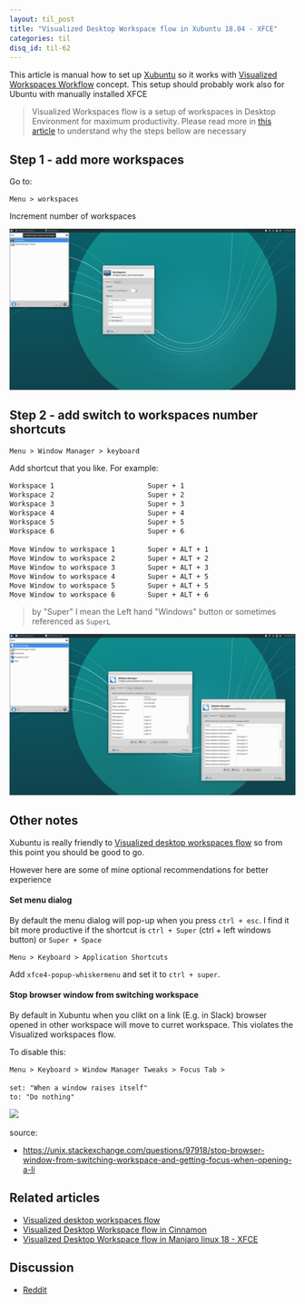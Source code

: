 ```yaml
---
layout: til_post
title: "Visualized Desktop Workspace flow in Xubuntu 18.04 - XFCE"
categories: til
disq_id: til-62
---
```



This article is manual how to set up [Xubuntu](https://xubuntu.org/) so it works with   [Visualized Workspaces Workflow](https://blog.eq8.eu/article/visualized-desktop-workspaces-flow.html) concept.
This setup should probably work also for Ubuntu with manually installed XFCE


> Visualized Workspaces flow is a setup of workspaces in Desktop Environment for maximum productivity.  Please read more in [this article](https://blog.eq8.eu/article/visualized-desktop-workspaces-flow.html) to understand why the steps bellow are necessary

## Step 1 - add more workspaces

 Go to:

```
Menu > workspaces 
```

Increment number of workspaces

![](https://raw.githubusercontent.com/equivalent/equivalent.github.io/master/assets/2019/xubuntu-step1-set-workspaces.png)

## Step 2  - add  switch to workspaces number shortcuts

```
Menu > Window Manager > keyboard
```

Add shortcut that you like. For example:

```
Workspace 1                       Super + 1
Workspace 2                       Super + 2
Workspace 3                       Super + 3
Workspace 4                       Super + 4
Workspace 5                       Super + 5
Workspace 6                       Super + 6

Move Window to workspace 1        Super + ALT + 1
Move Window to workspace 2        Super + ALT + 2
Move Window to workspace 3        Super + ALT + 3
Move Window to workspace 4        Super + ALT + 5
Move Window to workspace 5        Super + ALT + 5
Move Window to workspace 6        Super + ALT + 6
```

> by "Super" I mean the Left hand  "Windows" button or sometimes
> referenced as `SuperL`

![](https://raw.githubusercontent.com/equivalent/equivalent.github.io/master/assets/2019/xubuntu-step2-workpsace-shortcuts.png)


## Other notes


Xubuntu is really friendly to [Visualized desktop workspaces flow](https://blog.eq8.eu/article/visualized-desktop-workspaces-flow.html)
so from this point you should be good to go.

However here are some of mine optional recommendations for better
experience


#### Set menu dialog

By default the menu dialog will pop-up when you press `ctrl + esc`. I
find it bit more productive if the shortcut is `ctrl + Super` (ctrl + left
windows button) or `Super + Space`


```
Menu > Keyboard > Application Shortcuts
```

Add `xfce4-popup-whiskermenu` and set it to `ctrl + super`.


#### Stop browser window from switching workspace

By default in Xubuntu when you clikt on a link (E.g. in Slack) browser
opened in other workspace will move to curret workspace. This violates
the Visualized  workspaces flow.

To disable this:

```
Menu > Keyboard > Window Manager Tweaks > Focus Tab > 

set: "When a window raises itself"
to: "Do nothing"
```

![](https://i.stack.imgur.com/Dn4Tj.png)

source: 

* <https://unix.stackexchange.com/questions/97918/stop-browser-window-from-switching-workspace-and-getting-focus-when-opening-a-li>



## Related articles

* [Visualized desktop workspaces flow](https://blog.eq8.eu/article/visualized-desktop-workspaces-flow.html)
* [Visualized Desktop Workspace flow in Cinnamon](https://blog.eq8.eu/til/cinnamon-workspaces.html)
* [Visualized Desktop Workspace flow in Manjaro linux 18 - XFCE](https://blog.eq8.eu/til/xfce-workspaces.html)

## Discussion

* [Reddit](https://www.reddit.com/r/xubuntu/comments/boiwii/visualized_desktop_workspace_flow_in_xubuntu_1804/)
